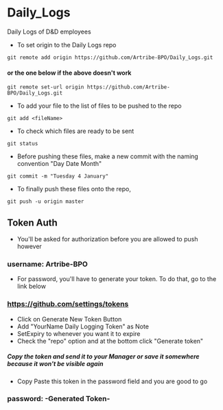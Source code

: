 # Daily_Logs
Daily Logs of D&amp;D employees

- To set origin to the Daily Logs repo 
```
git remote add origin https://github.com/Artribe-BPO/Daily_Logs.git
```
#### or the one below if the above doesn't work
```
git remote set-url origin https://github.com/Artribe-BPO/Daily_Logs.git
```
- To add your file to the list of files to be pushed to the repo
```
git add <fileName>
```
- To check which files are ready to be sent
```
git status
```
- Before pushing these files, make a new commit with the naming convention "Day Date Month"

```
git commit -m "Tuesday 4 January" 
```
- To finally push these files onto the repo,

```
git push -u origin master
```

## Token Auth
- You'll be asked for authorization before you are allowed to push however

### username: Artribe-BPO

- For password, you'll have to generate your token. To do that, go to the link below

 ### https://github.com/settings/tokens
- Click on Generate New Token Button
- Add "YourName Daily Logging Token" as Note
- SetExpiry to whenever you want it to expire
- Check the "repo" option and at the bottom click "Generate token"
##### Copy the token and send it to your Manager or save it somewhere because it won't be visible again
- Copy Paste this token in the password field and you are good to go

### password: -Generated Token-
